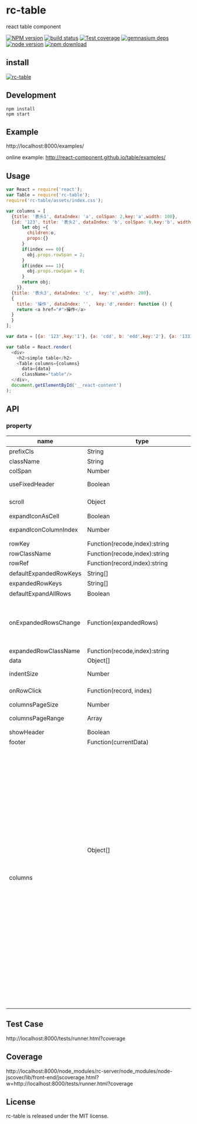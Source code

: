 # rc-table

react table component

[![NPM version][npm-image]][npm-url]
[![build status][travis-image]][travis-url]
[![Test coverage][coveralls-image]][coveralls-url]
[![gemnasium deps][gemnasium-image]][gemnasium-url]
[![node version][node-image]][node-url]
[![npm download][download-image]][download-url]

[npm-image]: http://img.shields.io/npm/v/rc-table.svg?style=flat-square
[npm-url]: http://npmjs.org/package/rc-table
[travis-image]: https://img.shields.io/travis/react-component/table.svg?style=flat-square
[travis-url]: https://travis-ci.org/react-component/table
[coveralls-image]: https://img.shields.io/coveralls/react-component/table.svg?style=flat-square
[coveralls-url]: https://coveralls.io/r/react-component/table?branch=master
[gemnasium-image]: http://img.shields.io/gemnasium/react-component/table.svg?style=flat-square
[gemnasium-url]: https://gemnasium.com/react-component/table
[node-image]: https://img.shields.io/badge/node.js-%3E=_0.10-green.svg?style=flat-square
[node-url]: http://nodejs.org/download/
[download-image]: https://img.shields.io/npm/dm/rc-table.svg?style=flat-square
[download-url]: https://npmjs.org/package/rc-table

## install

[![rc-table](https://nodei.co/npm/rc-table.png)](https://npmjs.org/package/rc-table)


## Development

```
npm install
npm start
```

## Example

http://localhost:8000/examples/

online example: http://react-component.github.io/table/examples/

## Usage

```js
var React = require('react');
var Table = require('rc-table');
require('rc-table/assets/index.css');

var columns = [
  {title: '表头1', dataIndex: 'a', colSpan: 2,key:'a',width: 100},
  {id: '123', title: '表头2', dataIndex: 'b', colSpan: 0,key:'b', width: 100, render: function(o, row, index){
      let obj ={
        children:o,
        props:{}
      }
      if(index === 0){
        obj.props.rowSpan = 2;
      }
      if(index === 1){
        obj.props.rowSpan = 0;
      }
      return obj;
    }},
  {title: '表头3', dataIndex: 'c',  key:'c',width: 200},
  {
    title: '操作', dataIndex: '',  key:'d',render: function () {
    return <a href="#">操作</a>
  }
  }
];

var data = [{a: '123',key:'1'}, {a: 'cdd', b: 'edd',key:'2'}, {a: '1333', c: 'eee', d: 2,key:'3'}];

var table = React.render(
  <div>
    <h2>simple table</h2>
    <Table columns={columns}
      data={data}
      className="table"/>
  </div>,
  document.getElementById('__react-content')
);
```
## API

### property

<table class="table table-bordered table-striped">
    <thead>
    <tr>
        <th style="width: 100px;">name</th>
        <th style="width: 50px;">type</th>
        <th>default</th>
        <th>description</th>
    </tr>
    </thead>
    <tbody>
      <tr>
          <td>prefixCls</td>
          <td>String</td>
          <th>rc-table</th>
          <td></td>
      </tr>
      <tr>
          <td>className</td>
          <td>String</td>
          <th></th>
          <td>additional className</td>
      </tr>
      <tr>
         <td>colSpan</td>
         <td>Number</td>
         <th></th>
         <td>thead colSpan of this column</td>
      </tr>
      <tr>
          <td>useFixedHeader</td>
          <td>Boolean</td>
          <th>false</th>
          <td>whether use separator table for header. better set width for columns</td>
      </tr>
      <tr>
          <td>scroll</td>
          <td>Object</td>
          <th>{x: false, y: false}</th>
          <td>whether table can be scroll in x/y direction, `x` or `y` can be a number that indicated the width and height of table body</td>
      </tr>
      <tr>
          <td>expandIconAsCell</td>
          <td>Boolean</td>
          <th>false</th>
          <td>whether render expandIcon as a cell</td>
      </tr>
      <tr>
          <td>expandIconColumnIndex</td>
          <td>Number</td>
          <th>0</th>
          <td>The index of expandIcon which column will be inserted when expandIconAsCell is false</td>
      </tr>
      <tr>
          <td>rowKey</td>
          <td>Function(recode,index):string</td>
          <th>record.key</th>
          <td>default use record.key as rowKey</td>
      </tr>
      <tr>
          <td>rowClassName</td>
          <td>Function(recode,index):string</td>
          <th></th>
          <td>get row's className</td>
      </tr>
      <tr>
          <td>rowRef</td>
          <td>Function(record,index):string</td>
          <th></th>
          <td>get row's ref key</td>
      </tr>
      <tr>
          <td>defaultExpandedRowKeys</td>
          <td>String[]</td>
          <th>[]</th>
          <td>initial expanded rows keys</td>
      </tr>
      <tr>
          <td>expandedRowKeys</td>
          <td>String[]</td>
          <th></th>
          <td>current expanded rows keys</td>
      </tr>
      <tr>
          <td>defaultExpandAllRows</td>
          <td>Boolean</td>
          <th>false</th>
          <td>Expand All Rows initially</td>
      </tr>
      <tr>
          <td>onExpandedRowsChange</td>
          <td>Function(expandedRows)</td>
          <th>save the expanded rows in the internal state</th>
          <td>function to call when the expanded rows change</td>
      </tr>
      <tr>
          <td>expandedRowClassName</td>
          <td>Function(recode,index):string</td>
          <th></th>
          <td>get expanded row's className</td>
      </tr>
      <tr>
          <td>data</td>
          <td>Object[]</td>
          <th></th>
          <td>data record array to be rendered</td>
      </tr>
      <tr>
          <td>indentSize</td>
          <td>Number</td>
          <th>15</th>
          <td>indentSize for every level of data.i.children, better using with column.width specified</td>
      </tr>
      <tr>
          <td>onRowClick</td>
          <td>Function(record, index)</td>
          <th></th>
          <td>handle rowClick action, index means the index of current row among fatherElement[childrenColumnName]</td>
      </tr>
      <tr>
          <td>columnsPageSize</td>
          <td>Number</td>
          <th>5</th>
          <td>pageSize of columns. (Deprecated, use fixed columns)</td>
      </tr>
      <tr>
          <td>columnsPageRange</td>
          <td>Array</td>
          <th></th>
          <td>columns index range need paging, like [2,10]. (Deprecated, use column.fixed)</td>
      </tr>
      <tr>
          <td>showHeader</td>
          <td>Boolean</td>
          <th>true</th>
          <td>whether table head is shown</td>
      </tr>
      <tr>
          <td>footer</td>
          <td>Function(currentData)</td>
          <th></th>
          <td>table footer render function</td>
      </tr>
      <tr>
          <td>columns</td>
          <td>Object[]<Object></td>
          <th></th>
          <td>
            The columns config of table. contains
            <table>
             <thead>
                <tr>
                    <th style="width: 100px;">name</th>
                    <th style="width: 50px;">type</th>
                    <th>default</th>
                    <th>description</th>
                </tr>
                </thead>
                <tbody>
                  <tr>
                      <td>key</td>
                      <td>String</td>
                      <th></th>
                      <td>key of this column</td>
                  </tr>
                  <tr>
                      <td>className</td>
                      <td>String</td>
                      <th></th>
                      <td>className of this column</td>
                  </tr>
                  <tr>
                      <td>title</td>
                      <td>React Node</td>
                      <th></th>
                      <td>title of this column</td>
                  </tr>
                  <tr>
                      <td>dataIndex</td>
                      <td>String</td>
                      <th></th>
                      <td>display field of the data record</td>
                  </tr>
                  <tr>
                      <td>width</td>
                      <td>String|Number</td>
                      <th></th>
                      <td>width of the specific proportion calculation according to the width of the columns</td>
                  </tr>
                  <tr>
                      <td>fixed</td>
                      <td>String|Boolean</td>
                      <th></th>
                      <td>this column will be fixed when table scroll horizontally: true or 'left' or 'right'</td>
                  </tr>
                  <tr>
                      <td>render</td>
                      <td>Function(value, row, index)</td>
                      <th></th>
                      <td>The render function of cell, has three params: the text of this cell, the record of this row, the index of this row, it's return an object:{children: value, props:{colSpan: 1, rowSpan:1}}==>'children' is the text of this cell, props is some setting of this cell, eg: 'colspan' set td colspan, 'rowspan' set td rowspan</td>
                  </tr>
                </tbody>
            </table>
          </td>
      </tr>
    </tbody>
</table>

## Test Case

http://localhost:8000/tests/runner.html?coverage

## Coverage

http://localhost:8000/node_modules/rc-server/node_modules/node-jscover/lib/front-end/jscoverage.html?w=http://localhost:8000/tests/runner.html?coverage

## License

rc-table is released under the MIT license.
